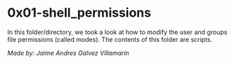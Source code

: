 # 0x01-shell_permissions

In this folder/directory, we took a look at how to modify the user and groups file permissions (called modes). The contents of this folder are scripts.

*Made by: Jaime Andres Galvez Villamarin*